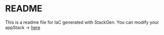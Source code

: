 # README
This is a readme file for IaC generated with StackGen.
You can modify your appStack -> [here](http://main.dev.stackgen.com/appstacks/b664780e-af38-45f4-bda0-9194c316db39)
